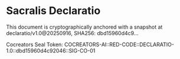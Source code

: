 # Sacralis Declaratio

This document is cryptographically anchored with a snapshot at declaratio/v1.0@20250916, SHA256: dbd15960d4c9...

Cocreators Seal Token: COCREATORS-AI::RED-CODE::DECLARATIO-1.0::dbd15960d4c92046::SIG-CO-01
